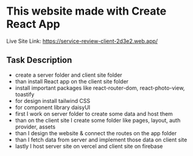 # This website made with Create React App

Live Site Link: https://service-review-client-2d3e2.web.app/

## Task Description
* create a server folder and client site folder
* than install React app on the client site folder
* install important packages like react-router-dom, react-photo-view, toastify
* for design install tailwind CSS
* for component library daisyUI
* first I work on server folder to create some data and host them
* than on the client site I create some folder like pages, layout, auth provider, assets
* than I design the website & connect the routes on the app folder
* than I fetch data from server and implement those data on client site 
* lastly I host server site on vercel and client site on firebase